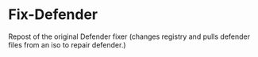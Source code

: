 # Fix-Defender
Repost of the original Defender fixer (changes registry and pulls defender files from an iso to repair defender.)
